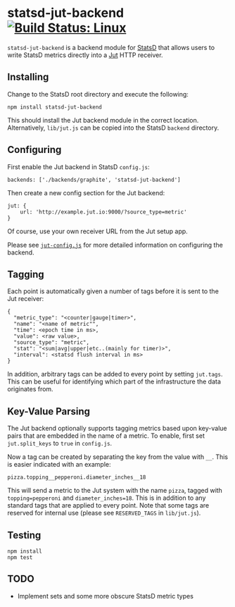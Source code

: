 # statsd-jut-backend [![Build Status: Linux](https://travis-ci.org/jut-io/statsd-jut-backend.png?branch=master)](https://travis-ci.org/jut-io/statsd-jut-backend)

`statsd-jut-backend` is a backend module for
[StatsD](https://github.com/etsy/statsd) that allows users to write
StatsD metrics directly into a [Jut](http://jut.io) HTTP receiver.

Installing
----------

Change to the StatsD root directory and execute the following:

    npm install statsd-jut-backend

This should install the Jut backend module in the correct
location. Alternatively, `lib/jut.js` can be copied into the StatsD
`backend` directory.

Configuring
-----------

First enable the Jut backend in StatsD `config.js`:

    backends: ['./backends/graphite', 'statsd-jut-backend']

Then create a new config section for the Jut backend:

    jut: {
        url: 'http://example.jut.io:9000/?source_type=metric'
    }

Of course, use your own receiver URL from the Jut setup app.

Please see [`jut-config.js`](./jut-config.js) for more detailed
information on configuring the backend.

Tagging
-------

Each point is automatically given a number of tags before it is sent
to the Jut receiver:

    {
      "metric_type": "<counter|gauge|timer>",
      "name": "<name of metric"",
      "time": <epoch time in ms>,
      "value": <raw value>,
      "source_type": "metric",
      "stat": "<sum|avg|upper|etc..(mainly for timer)>",
      "interval": <statsd flush interval in ms>
    }

In addition, arbitrary tags can be added to every point by setting
`jut.tags`. This can be useful for identifying which part of the
infrastructure the data originates from.

Key-Value Parsing
-----------------

The Jut backend optionally supports tagging metrics based upon
key-value pairs that are embedded in the name of a metric. To enable,
first set `jut.split_keys` to `true` in `config.js`.

Now a tag can be created by separating the key from the value with
`__`. This is easier indicated with an example:

    pizza.topping__pepperoni.diameter_inches__18

This will send a metric to the Jut system with the name `pizza`,
tagged with `topping=pepperoni` and `diameter_inches=18`. This is in
addition to any standard tags that are applied to every point. Note
that some tags are reserved for internal use (please see
`RESERVED_TAGS` in `lib/jut.js`).

Testing
-------

    npm install
    npm test

TODO
----

- Implement sets and some more obscure StatsD metric types
